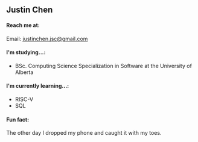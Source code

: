 ## Justin Chen

#### Reach me at:
Email: justinchen.jsc@gmail.com

#### I'm studying...: 
- BSc. Computing Science Specialization in Software at the University of Alberta

#### I'm currently learning...: 
- RISC-V
- SQL

#### Fun fact:
The other day I dropped my phone and caught it with my toes. 

<!--
**Dyynex/Dyynex** is a ✨ _special_ ✨ repository because its `README.md` (this file) appears on your GitHub profile.

Here are some ideas to get you started:

- 🔭 I’m currently working on ...
- 🌱 I’m currently learning ...
- 👯 I’m looking to collaborate on ...
- 🤔 I’m looking for help with ...
- 💬 Ask me about ...
- 📫 How to reach me: ...
- 😄 Pronouns: ...
- ⚡ Fun fact: ...
-->
